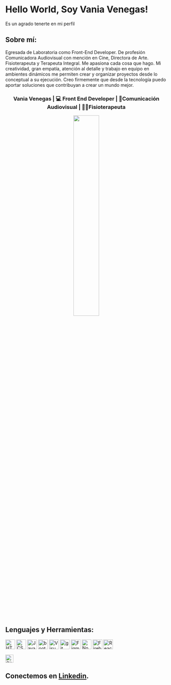 # Hello World, Soy Vania Venegas!
Es un agrado tenerte en mi perfil

## Sobre mí:
Egresada de Laboratoria como Front-End Developer. De profesión Comunicadora Audiovisual con mención en Cine, Directora de Arte. Fisioterapeuta y Terapeuta Integral. Me apasiona cada cosa que hago. Mi creatividad, gran empatía, atención al detalle y trabajo en equipo en ambientes dinámicos me permiten crear y organizar proyectos desde lo conceptual a su ejecución. Creo firmemente que desde la tecnología puedo aportar soluciones que contribuyan a crear un mundo mejor.

<div align="center">
<h3> Vania Venegas | 💻 Front End Developer | 🎥Comunicación Audiovisual | 🧘‍♀️Fisioterapeuta </h3>
</div>
<div align="center"><img src="https://i.pinimg.com/564x/72/7b/3c/727b3cf20073d5f1e66ba0337cd1272a.jpg" width="40%"/> </div>

## Lenguajes y Herramientas:

<img src="https://img.shields.io/badge/HTML5-282C34?logo=html5&logoColor=E34F26" alt="HTML5 logo" title="HTML5" height="30" /> <img src="https://img.shields.io/badge/CSS3-282C34?logo=css3&logoColor=1572B6" alt="CSS3 logo" title="CSS3" height="30" />
<img src="https://img.shields.io/badge/JavaScript-282C34?logo=javascript&logoColor=F7DF1E" alt="JavaScript logo" title="JavaScript" height="30" />
<img src="https://img.shields.io/badge/Bootstrap-282C34?logo=Bootstrap&logoColor=007ACC" alt="bootstrap logo" title="bootstrap" height="30" />
<img src="https://img.shields.io/badge/VS%20Code-282C34?logo=visual-studio-code&logoColor=007ACC" alt="Visual Studio Code logo" title="Visual Studio Code" height="30" />
<img src="https://img.shields.io/badge/git-282C34?logo=git&logoColor=F05032" alt="git logo" title="git" height="30" />
<img src="https://img.shields.io/badge/Figma-282C34?logo=figma&logoColor=white" alt="Figma" title="Fifma" height="30" />
<img src="https://img.shields.io/badge/Node.js-282C34?logo=node.js&logoColor=339933" alt="Node.js logo" title="Node.js" height="30" /> <img src="https://img.shields.io/badge/Firebase-282C34?logo=firebase&logoColor=FFCA28" alt="Firebase logo" title="Firebase" height="30" /> <img src="https://img.shields.io/badge/React-282C34?logo=react&logoColor=61DAFB" alt="React logo" title="React" height="30" />

<img src="https://img.shields.io/badge/GitHub-282C34?logo=github&logoColor=lightgrey" alt="GitHub logo" title="GitHub" height="25" />




## Conectemos en [Linkedin](https://www.linkedin.com/in/vania-venegas-756ba327/).
